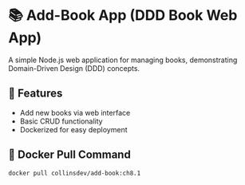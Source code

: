 # 📚 Add-Book App (DDD Book Web App)

A simple Node.js web application for managing books, demonstrating Domain-Driven Design (DDD) concepts.

## 🚀 Features

- Add new books via web interface
- Basic CRUD functionality
- Dockerized for easy deployment

## 🐳 Docker Pull Command

```bash
docker pull collinsdev/add-book:ch8.1

